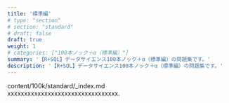 ```yaml
---
title: '標準編'
# type: "section"
# section: "standard"
# draft: false
draft: true
weight: 1
# categories: ["100本ノック＋α（標準編）"]
summary: '【R+SQL】データサイエンス100本ノック＋α（標準編）の問題集です。'
description: '【R+SQL】データサイエンス100本ノック＋α（標準編）の問題集です。'
---
```


content/100k/standard/_index.md  
xxxxxxxxxxxxxxxxxxxxxxxxxxxxxxxxx.

